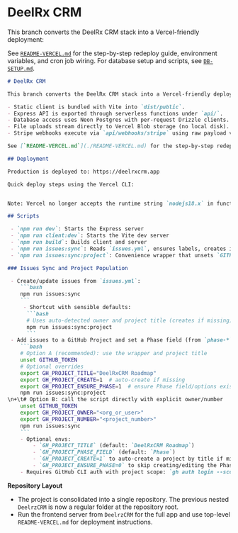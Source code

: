 # DeelRx CRM

This branch converts the DeelRx CRM stack into a Vercel-friendly deployment:


See [`README-VERCEL.md`](./README-VERCEL.md) for the step-by-step redeploy guide, environment variables, and cron job wiring.
For database setup and scripts, see [`DB-SETUP.md`](./DB-SETUP.md).
```markdown
# DeelRx CRM

This branch converts the DeelRx CRM stack into a Vercel-friendly deployment:

- Static client is bundled with Vite into `dist/public`.
- Express API is exported through serverless functions under `api/`.
- Database access uses Neon Postgres with per-request Drizzle clients.
- File uploads stream directly to Vercel Blob storage (no local disk).
- Stripe webhooks execute via `api/webhooks/stripe` using raw payload validation.

See [`README-VERCEL.md`](./README-VERCEL.md) for the step-by-step redeploy guide, environment variables, and cron job wiring.

## Deployment

Production is deployed to: https://deelrxcrm.app

Quick deploy steps using the Vercel CLI:


Note: Vercel no longer accepts the runtime string `nodejs18.x` in function `config` objects. The codebase was updated to use `runtime: 'nodejs'` for server functions.

## Scripts

 - `npm run dev`: Starts the Express server
 - `npm run client:dev`: Starts the Vite dev server
 - `npm run build`: Builds client and server
 - `npm run issues:sync`: Reads `issues.yml`, ensures labels, creates issues if missing, and optionally populates a GitHub Project (v2) with a Phase field.
 - `npm run issues:sync:project`: Convenience wrapper that unsets `GITHUB_TOKEN`, auto-detects the repo owner, and targets the project by title (defaults to `DeelRxCRM Roadmap`).

### Issues Sync and Project Population

 - Create/update issues from `issues.yml`:
	```bash
	npm run issues:sync
	```
	 - Shortcut with sensible defaults:
	  ```bash
	  # Uses auto-detected owner and project title (creates if missing)
	  npm run issues:sync:project
	  ```
 - Add issues to a GitHub Project and set a Phase field (from `phase-*` labels):
	```bash
	# Option A (recommended): use the wrapper and project title
	unset GITHUB_TOKEN
	# Optional overrides
	export GH_PROJECT_TITLE="DeelRxCRM Roadmap"
	export GH_PROJECT_CREATE=1  # auto-create if missing
	export GH_PROJECT_ENSURE_PHASE=1  # ensure Phase field/options exist
	npm run issues:sync:project
\n+\t# Option B: call the script directly with explicit owner/number
	unset GITHUB_TOKEN
	export GH_PROJECT_OWNER="<org_or_user>"
	export GH_PROJECT_NUMBER="<project_number>"
	npm run issues:sync
	```
	- Optional envs:
		- `GH_PROJECT_TITLE` (default: `DeelRxCRM Roadmap`)
		- `GH_PROJECT_PHASE_FIELD` (default: `Phase`)
		- `GH_PROJECT_CREATE=1` to auto-create a project by title if missing
		- `GH_PROJECT_ENSURE_PHASE=0` to skip creating/editing the Phase field
	- Requires GitHub CLI auth with project scope: `gh auth login --scopes project,repo`
```


**Repository Layout**

- The project is consolidated into a single repository. The previous nested `DeelrzCRM` is now a regular folder at the repository root.
- Run the frontend server from `DeelrzCRM` for the full app and use top-level `README-VERCEL.md` for deployment instructions.
